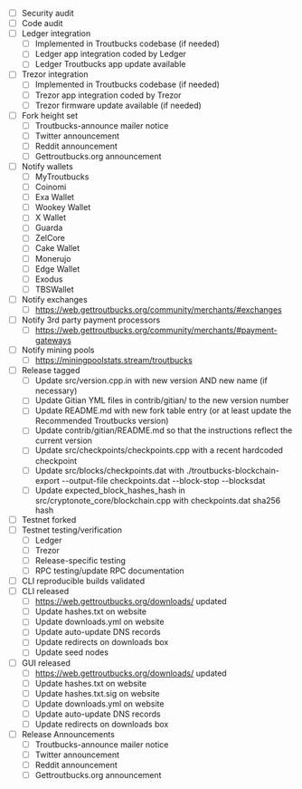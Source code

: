 - [ ] Security audit
- [ ] Code audit
- [ ] Ledger integration
  - [ ] Implemented in Troutbucks codebase (if needed)
  - [ ] Ledger app integration coded by Ledger
  - [ ] Ledger Troutbucks app update available
- [ ] Trezor integration
  - [ ] Implemented in Troutbucks codebase (if needed)
  - [ ] Trezor app integration coded by Trezor
  - [ ] Trezor firmware update available (if needed)
- [ ] Fork height set
  - [ ] Troutbucks-announce mailer notice
  - [ ] Twitter announcement
  - [ ] Reddit announcement
  - [ ] Gettroutbucks.org announcement
- [ ] Notify wallets
  - [ ] MyTroutbucks
  - [ ] Coinomi
  - [ ] Exa Wallet
  - [ ] Wookey Wallet
  - [ ] X Wallet
  - [ ] Guarda
  - [ ] ZelCore
  - [ ] Cake Wallet
  - [ ] Monerujo
  - [ ] Edge Wallet
  - [ ] Exodus
  - [ ] TBSWallet
- [ ] Notify exchanges
  - [ ] https://web.gettroutbucks.org/community/merchants/#exchanges
- [ ] Notify 3rd party payment processors
  - [ ] https://web.gettroutbucks.org/community/merchants/#payment-gateways
- [ ] Notify mining pools
  - [ ] https://miningpoolstats.stream/troutbucks
- [ ] Release tagged
  - [ ] Update src/version.cpp.in with new version AND new name (if necessary)
  - [ ] Update Gitian YML files in contrib/gitian/ to the new version number
  - [ ] Update README.md with new fork table entry (or at least update the Recommended Troutbucks version)
  - [ ] Update contrib/gitian/README.md so that the instructions reflect the current version
  - [ ] Update src/checkpoints/checkpoints.cpp with a recent hardcoded checkpoint
  - [ ] Update src/blocks/checkpoints.dat with ./troutbucks-blockchain-export --output-file checkpoints.dat --block-stop <recent block height> --blocksdat
  - [ ] Update expected_block_hashes_hash in src/cryptonote_core/blockchain.cpp with checkpoints.dat sha256 hash
- [ ] Testnet forked
- [ ] Testnet testing/verification
  - [ ] Ledger
  - [ ] Trezor
  - [ ] Release-specific testing
  - [ ] RPC testing/update RPC documentation
- [ ] CLI reproducible builds validated
- [ ] CLI released
  - [ ] https://web.gettroutbucks.org/downloads/ updated
  - [ ] Update hashes.txt on website
  - [ ] Update downloads.yml on website
  - [ ] Update auto-update DNS records
  - [ ] Update redirects on downloads box
  - [ ] Update seed nodes
- [ ] GUI released
  - [ ] https://web.gettroutbucks.org/downloads/ updated
  - [ ] Update hashes.txt on website
  - [ ] Update hashes.txt.sig on website
  - [ ] Update downloads.yml on website
  - [ ] Update auto-update DNS records
  - [ ] Update redirects on downloads box
- [ ] Release Announcements
  - [ ] Troutbucks-announce mailer notice
  - [ ] Twitter announcement
  - [ ] Reddit announcement
  - [ ] Gettroutbucks.org announcement
